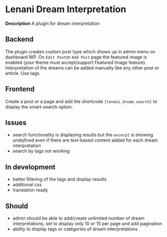 # Lenani Dream Interpretation

**Description**
A plugin for dream interpretation

## Backend
The plugin creates custom post type which shows up in admin menu on dashboard WP.
On `Edit Post`or `Add Post` page the featured image is enabled (your theme must accept/support Featured Image feature).
Interpretation of the dreams can be added manually like any other post or article. Use tags.

## Frontend

Create a post or a page and add the shortcode ```[lenani_dream_search]``` to display the smart-search option.




## Issues
 * search functionality is displaying results but the ```excerpt``` is showing *undefined* even if there are text-based content added for each dream interpretation
 * search by tags not working

## In development
 * better filtering of the tags and display results
 * additional css
 * translation ready

## Should 
 * admin should be able to add/create unlimited number of dream interpretations, set to display only 10 or 15 per page and add pagination
 * ability to display tags or categories of dream interpretations
